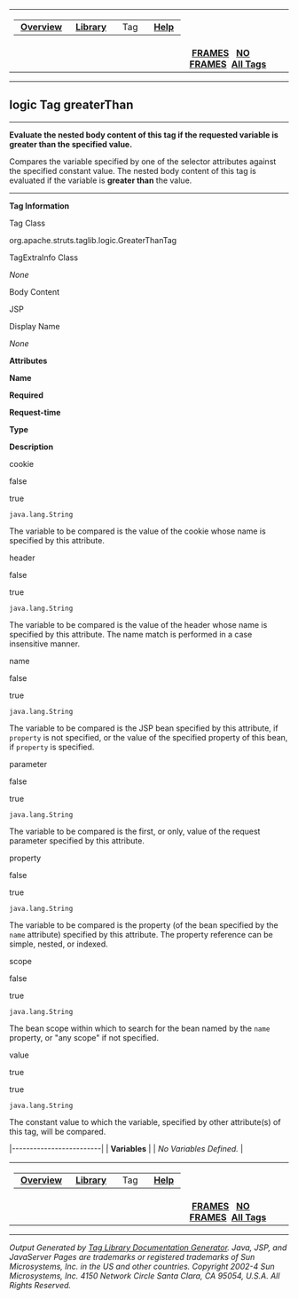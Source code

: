 <span id="navbar_top"></span>

<table>
<colgroup>
<col width="50%" />
<col width="50%" />
</colgroup>
<tbody>
<tr class="odd">
<td align="left"><span id="navbar_top_firstrow"></span>
<table>
<tbody>
<tr class="odd">
<td align="left"> <a href="../overview-summary.html.md"><strong>Overview</strong></a> </td>
<td align="left"> <a href="tld-summary.html.md"><strong>Library</strong></a> </td>
<td align="left">  Tag  </td>
<td align="left"> <a href="../help-doc.html.md"><strong>Help</strong></a> </td>
</tr>
</tbody>
</table></td>
<td align="left"></td>
</tr>
<tr class="even">
<td align="left"></td>
<td align="left"> <a href="../index.html.md"><strong>FRAMES</strong></a>   <a href="greaterThan.html"><strong>NO FRAMES</strong></a> 
<a href="../alltags-noframe.html.md"><strong>All Tags</strong></a></td>
</tr>
</tbody>
</table>

------------------------------------------------------------------------

logic
 Tag greaterThan
----------------

------------------------------------------------------------------------

**Evaluate the nested body content of this tag if the requested variable is greater than the specified value.**

Compares the variable specified by one of the selector attributes against the specified constant value. The nested body content of this tag is evaluated if the variable is **greater than** the value.

------------------------------------------------------------------------

**Tag Information**

Tag Class

org.apache.struts.taglib.logic.GreaterThanTag

TagExtraInfo Class

*None*

Body Content

JSP

Display Name

*None*

**Attributes**

**Name**

**Required**

**Request-time**

**Type**

**Description**

cookie

false

true

`java.lang.String`

The variable to be compared is the value of the cookie whose name is specified by this attribute.

header

false

true

`java.lang.String`

The variable to be compared is the value of the header whose name is specified by this attribute. The name match is performed in a case insensitive manner.

name

false

true

`java.lang.String`

The variable to be compared is the JSP bean specified by this attribute, if `property` is not specified, or the value of the specified property of this bean, if `property` is specified.

parameter

false

true

`java.lang.String`

The variable to be compared is the first, or only, value of the request parameter specified by this attribute.

property

false

true

`java.lang.String`

The variable to be compared is the property (of the bean specified by the `name` attribute) specified by this attribute. The property reference can be simple, nested, or indexed.

scope

false

true

`java.lang.String`

The bean scope within which to search for the bean named by the `name` property, or "any scope" if not specified.

value

true

true

`java.lang.String`

The constant value to which the variable, specified by other attribute(s) of this tag, will be compared.

|-------------------------|
| **Variables**           |
| *No Variables Defined.* |

 <span id="navbar_bottom"></span>

<table>
<colgroup>
<col width="50%" />
<col width="50%" />
</colgroup>
<tbody>
<tr class="odd">
<td align="left"><span id="navbar_bottom_firstrow"></span>
<table>
<tbody>
<tr class="odd">
<td align="left"> <a href="../overview-summary.html.md"><strong>Overview</strong></a> </td>
<td align="left"> <a href="tld-summary.html.md"><strong>Library</strong></a> </td>
<td align="left">  Tag  </td>
<td align="left"> <a href="../help-doc.html.md"><strong>Help</strong></a> </td>
</tr>
</tbody>
</table></td>
<td align="left"></td>
</tr>
<tr class="even">
<td align="left"></td>
<td align="left"> <a href="../index.html.md"><strong>FRAMES</strong></a>   <a href="greaterThan.html"><strong>NO FRAMES</strong></a> 
<a href="../alltags-noframe.html.md"><strong>All Tags</strong></a></td>
</tr>
</tbody>
</table>

------------------------------------------------------------------------

*Output Generated by [Tag Library Documentation Generator](http://taglibrarydoc.dev.java.net/). Java, JSP, and JavaServer Pages are trademarks or registered trademarks of Sun Microsystems, Inc. in the US and other countries. Copyright 2002-4 Sun Microsystems, Inc. 4150 Network Circle Santa Clara, CA 95054, U.S.A. All Rights Reserved.*
